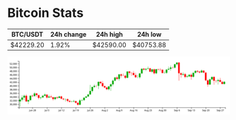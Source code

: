 # Bitcoin Stats

BTC/USDT|24h change|24h high|24h low|
|---|---|---|---|
|$42229.20|1.92%|$42590.00|$40753.88|

<img src="./chart.svg">
